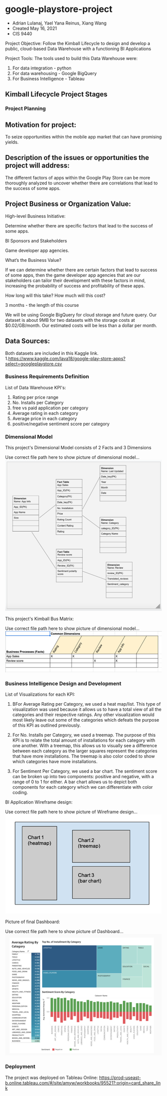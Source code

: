 # google-playstore-project
- Adrian Lulanaj, Yael Yana Reinus, Xiang Wang
- Created May 16, 2021
- CIS 9440

Project Objective: Follow the Kimball Lifecycle to design and develop a public, cloud-based Data Warehouse with a functioning BI Applications

Project Tools:
The tools used to build this Data Warehouse were: 
1. For data integration - python
2. For data warehousing - Google BigQuery
3. For Business Intelligence - Tableau

## Kimball Lifecycle Project Stages

### Project Planning

## Motivation for project:
To seize opportunities within the mobile app market that can have promising yields.

## Description of the issues or opportunities the project will address:
The different factors of apps within the Google Play Store can be more thoroughly analyzed to uncover whether there are correlations that lead to the success of some apps.

## Project Business or Organization Value:
High-level Business Initiative:

Determine whether there are specific factors that lead to the success of some apps.

BI Sponsors and Stakeholders 

Game developer app agencies. 

What’s the Business Value?

If we can determine whether there are certain factors that lead to success of some apps, then the game developer app agencies that are our stakeholders can tailor their development with these factors in mind, increasing the probability of success and profitability of these apps. 

How long will this take? How much will this cost?

3 months - the length of this course

We will be using Google BigQuery for cloud storage and future query. Our dataset is about 9MB for two datasets with the storage costs at $0.02/GB/month. Our estimated costs will be less than a dollar per month. 


## Data Sources:
Both datasets are included in this Kaggle link.
1.https://www.kaggle.com/lava18/google-play-store-apps?select=googleplaystore.csv 


### Business Requirements Definition

List of Data Warehouse KPI's:
1. Rating per price range
2. No. Installs per Category
3. free vs paid application per category
4. Average rating in each category
5. Average price in each category
6. positive/negative sentiment score per category 


### Dimensional Model

This project's Dimensional Model consists of 2 Facts and 3 Dimensions

Use correct file path here to show picture of dimensional model...
![Alt text](IMG/Dimensional_Model.png)

This project's Kimball Bus Matrix:

Use correct file path here to show picture of dimensional model...
![Alt text](IMG/Kimball_Bus_Matrix.png)

### Business Intelligence Design and Development

List of Visualizations for each KPI:
1. BFor Average Rating per Category, we used a heat map/list. This type of visualization was used because it allows us to have a total view of all the categories and their respective ratings. Any other visualization would most likely leave out some of the categories which defeats the purpose of this KPI as outlined previously.

2. For No. Installs per Category, we used a treemap. The purpose of this KPI is to relate the total amount of installations for each category with one another. With a treemap, this allows us to visually see a difference between each category as the larger squares represent the categories that have more installations. The treemap is also color coded to show which categories have more installations.

3. For Sentiment Per Category, we used a bar chart. The sentiment score can be broken up into two components: positive and negative, with a range of 0 to 1 for either. A bar chart allows us to depict both components for each category which we can differentiate with color coding. 



BI Application Wireframe design:

Use correct file path here to show picture of Wireframe design...
![Alt text](IMG/Dashboard_Wireframe.png)

Picture of final Dashboard:

Use correct file path here to show picture of Dashboard...
![Alt text](IMG/Final_Dashboard.png)

### Deployment

The project was deployed on Tableau Online: https://prod-useast-b.online.tableau.com/#/site/amyw/workbooks/95521?:origin=card_share_link

